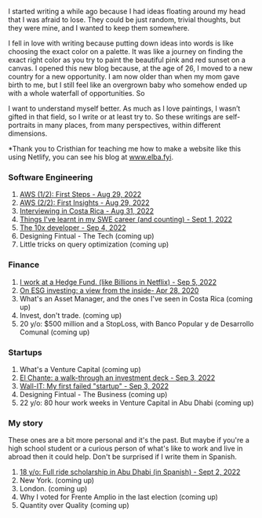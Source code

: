 I started writing a while ago because I had ideas floating around my head that I was afraid to lose. They could be just random, trivial thoughts, but they were mine, and I wanted to keep them somewhere. 

I fell in love with writing because putting down ideas into words is like choosing the exact color on a palette. It was like a journey on finding the exact right color as you try to paint the beautiful pink and red sunset on a canvas.
I opened this new blog because, at the age of 26, I moved to a new country for a new opportunity. I am now older than when my mom gave birth to me, but I still feel like an overgrown baby who somehow ended up with a whole waterfall of opportunities. So 

I want to understand myself better. As much as I love paintings, I wasn’t gifted in that field, so I write or at least try to. So these writings are self-portraits in many places, from many perspectives, within different dimensions.

*Thank you to Cristhian for teaching me how to make a website like this using Netlify, you can see his blog at www.elba.fyi.

### Software Engineering

1. [AWS (1/2): First Steps - Aug 29, 2022](/blog?post=aws-first-steps)
1. [AWS (2/2): First Insights - Aug 29, 2022](/blog?post=aws-first-insights)
1. [Interviewing in Costa Rica - Aug 31, 2022](/blog?post=interviewing-in-costarica)
1. [Things I've learnt in my SWE career (and counting) - Sept 1, 2022](/blog?post=things-i-learnt-swe)
2. [The 10x developer - Sep 4, 2022](/blog?post=10x-developer)
3. Designing Fintual - The Tech (coming up)
4. Little tricks on query optimization (coming up)

### Finance

1. [I work at a Hedge Fund. (like Billions in Netflix) - Sep 5, 2022](/blog?post=what-is-a-hedge-fund)
1. [On ESG investing: a view from the inside- Apr 28, 2020](/blog?post=on-esg)
1. What's an Asset Manager, and the ones I've seen in Costa Rica (coming up)
1. Invest, don't trade. (coming up)
1. 20 y/o: $500 million and a StopLoss, with Banco Popular y de Desarrollo Comunal (coming up)


### Startups

1. What's a Venture Capital (coming up)
2. [El Chante: a walk-through an investment deck - Sep 3, 2022](/blog?post=el-chante)
3. [Wall-IT: My first failed "startup" - Sep 3, 2022](/blog?post=wall-it)
4. Designing Fintual - The Business (coming up)
5. 22 y/o: 80 hour work weeks in Venture Capital in Abu Dhabi (coming up)


### My story

These ones are a bit more personal and it's the past. But maybe if you're a high school student or a curious person of what's like to work and live in abroad then it could help. Don't be surprised if I write them in Spanish.

1. [18 y/o: Full ride scholarship in Abu Dhabi (in Spanish) - Sept 2, 2022](/blog?post=nyuad-scholarship)
2. New York. (coming up)
3. London. (coming up)
4. Why I voted for Frente Amplio in the last election (coming up)
5. Quantity over Quality (coming up)
